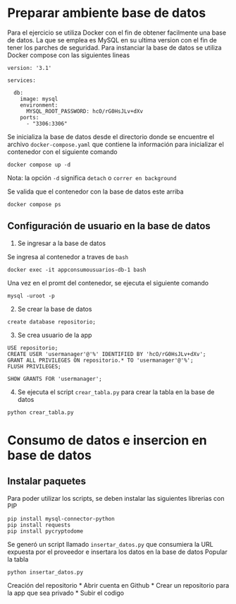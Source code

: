 
# Preparar ambiente base de datos

Para el ejercicio se utiliza Docker con el fin de obtener facilmente una base de datos. La que se emplea es MySQL en su ultima version con el fin de tener los parches de seguridad.
Para instanciar la base de datos se utiliza Docker compose con las siguientes lineas

```
version: '3.1'

services:

  db:
    image: mysql
    environment:
      MYSQL_ROOT_PASSWORD: hcO/rG0HsJLv+dXv
    ports:
      - "3306:3306"
```

Se inicializa la base de datos desde el directorio donde se encuentre el archivo `docker-compose.yaml` que contiene la información para inicializar el contenedor con el siguiente comando

```
docker compose up -d
```

Nota: la opción `-d` significa `detach` o `correr en background`

Se valida que el contenedor con la base de datos este arriba

```
docker compose ps
```

## Configuración de usuario en la base de datos 

1. Se ingresar a la base de datos

Se ingresa al contenedor a traves de `bash`

```
docker exec -it appconsumousuarios-db-1 bash
```

Una vez en el promt del contenedor, se ejecuta el siguiente comando

```
mysql -uroot -p
```

2. Se crear la base de datos

```
create database repositorio;
```

3. Se crea usuario de la app

```
USE repositorio;
CREATE USER 'usermanager'@'%' IDENTIFIED BY 'hcO/rG0HsJLv+dXv';
GRANT ALL PRIVILEGES ON repositorio.* TO 'usermanager'@'%';
FLUSH PRIVILEGES;

SHOW GRANTS FOR 'usermanager';
```

4. Se ejecuta el script `crear_tabla.py` para crear la tabla en la base de datos

```
python crear_tabla.py
```

# Consumo de datos e insercion en base de datos

## Instalar paquetes

Para poder utilizar los scripts, se deben instalar las siguientes librerias con PIP

```
pip install mysql-connector-python
pip install requests
pip install pycryptodome
```

Se generó un script llamado `insertar_datos.py` que consumiera la URL expuesta por el proveedor e insertara los datos en la base de datos
Popular la tabla

```
python insertar_datos.py
```

Creación del repositorio
	* Abrir cuenta en Github
	* Crear un repositorio para la app que sea privado
	* Subir el codigo

